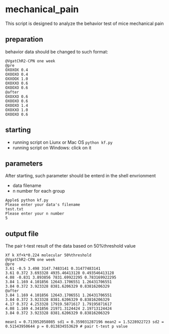 # mechanical_pain
This script is designed to analyze the behavior test of mice mechanical pain

## preparation
behavior data should be changed to such format:
```
@VgatChR2-CPN one week
@pre
OXOXOX 0.4
OXOOXO 0.4
OXXOOX 1.0
OXOXXO 0.6
OXOOXO 0.6
@after
OXOXXO 0.6
OXOOXO 0.6
OXOOXO 1.4
OXOXXO 1.0
OXOOXO 0.6
```

## starting
* running script on Liunx or Mac OS
`python kf.py`
* running script on Windows: click on it

## parameters
After starting, such parameter should be enterd in the shell envrionment
* data filename
* n number for each group
```
Apple$ python kf.py
Please enter your data's filename
test.txt
Please enter your n number
5
```

## output file
The pair t-test result of the data based on 50%threshold value
```
Xf k Xf+k*0.224 molecular 50%threshold
@VgatChR2-CPN one week
@pre
3.61 -0.5 3.498 3147.7483141 0.31477483141
3.61 0.372 3.693328 4935.46413128 0.493546413128
4.08 -0.831 3.893856 7831.69922295 0.783169922295
3.84 1.169 4.101856 12643.1706551 1.26431706551
3.84 0.372 3.923328 8381.6206329 0.83816206329
@after
3.84 1.169 4.101856 12643.1706551 1.26431706551
3.84 0.372 3.923328 8381.6206329 0.83816206329
4.17 0.372 4.253328 17919.5871617 1.79195871617
4.08 1.169 4.341856 21971.3124424 2.19713124424
3.84 0.372 3.923328 8381.6206329 0.83816206329

mean1 = 0.713952058085 sd1 = 0.359031287196 mean2 = 1.5228922723 sd2 = 0.51543950644 p = 0.013834553629 # pair t-test p value
```
